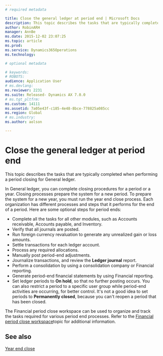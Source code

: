 ```yaml
---
# required metadata

title: Close the general ledger at period end | Microsoft Docs
description: This topic describes the tasks that are typically completed when performing a period closing for General ledger. 
author: RobinARH
manager: AnnBe
ms.date: 2015-12-02 23:07:25
ms.topic: article
ms.prod: 
ms.service: Dynamics365Operations
ms.technology: 

# optional metadata

# keywords: 
# ROBOTS: 
audience: Application User
# ms.devlang: 
ms.reviewer: 2231
ms.suite: Released- Dynamics AX 7.0.0
# ms.tgt_pltfrm: 
ms.custom: 14111
ms.assetid: 7a05e43f-c185-4e48-8bce-778825a085cc
ms.region: Global
# ms.industry: 
ms.author: aolson

---
```


# Close the general ledger at period end

This topic describes the tasks that are typically completed when performing a period closing for General ledger. 

In General ledger, you can complete closing procedures for a period or a year. Closing processes prepare the system for a new period. To prepare the system for a new year, you must run the year end close process. Each organization has different processes and steps that it performs for the end of a period. Here are some optional steps for period ends:

-   Complete all the tasks for all other modules, such as Accounts receivable, Accounts payable, and Inventory.
-   Verify that all journals are posted.
-   Run foreign currency revaluation to generate any unrealized gain or loss amounts.
-   Settle transactions for each ledger account.
-   Process any required allocations.
-   Manually post period-end adjustments.
-   Journalize transactions, and review the **Ledger journal** report.
-   Perform a consolidation by using a consolidation company or Financial reporting.
-   Generate period-end financial statements by using Financial reporting.
-   Set ledger periods to **On hold**, so that no further posting occurs. You can also restrict a period to a specific user group while period-end activities are occurring, for better control. It's not a good idea to set periods to **Permanently closed**, because you can't reopen a period that has been closed.

The Financial period close workspace can be used to organize and track the tasks required for various period end processes. Refer to the [Financial period close workspace](https://docs.microsoft.com/en-us/dynamics365/operations/financials/general-ledger/financial-period-close-workspace)topic for additional information.

See also
--------

[Year end close](https://ax.help.dynamics.com/en/?post_type=incsub_wiki&p=246674)

